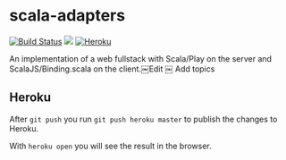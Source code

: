 # scala-adapters
[![Build Status](https://travis-ci.org/pme123/scala-adapters.svg?branch=master)](https://travis-ci.org/pme123/scala-adapters)
[![](https://jitpack.io/v/pme123/scala-adapters.svg)](https://jitpack.io/#pme123/scala-adapters)
[![Heroku](http://heroku-badge.herokuapp.com/?app=tranquil-reef-73468)](https://tranquil-reef-73468.herokuapp.com)

An implementation of a web fullstack with Scala/Play on the server and ScalaJS/Binding.scala on the client.￼Edit ￼ Add topics


## Heroku
After `git push` you run `git push heroku master` to publish the changes to Heroku.

With `heroku open` you will see the result in the browser.